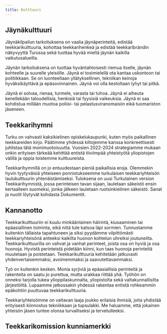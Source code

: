 ```yaml
---
title: Kulttuuri
---
```


## Jäynäkulttuuri

Jäynäkilpailun tarkoituksena on vaalia jäynäperinteitä, edistää teekkarikulttuuria, kohottaa teekkarihenkeä ja edistää teekkaribrändin näkyvyyttä Turussa sekä tuottaa hyvää mieltä jäynän kaikilla vaikutusalueilla.

Jäynän tarkoituksena on tuottaa hyväntahtoisesti riemua itselle, jäynän kohteelle ja suurelle yleisölle. Jäynä ei tosimielellä ota kantaa uskontoon tai politiikkaan. Se on luonteeltaan yllätyksellinen, tekniikan keinoja hyväksikäyttävä ja epäsovinnainen. Jäynä voi olla kestoltaan lyhyt tai pitkä.

Jäynä ei solvaa, rienaa, turmele, varasta tai tuhoa. Jäynä ei aiheuta kenellekään taloudellisia, henkisiä tai fyysisiä vaikeuksia. Jäynä ei saa kohdistua millään muotoa poliisi- tai pelastusviranomaisiin eikä tuomariston jäseneen.

## Teekkarihymni

Turku on vahvasti kaksikielinen opiskelukaupunki, kuten myös paikallinen teekkareiden kirjo. Päätimme yhdessä kiltojemme kanssa konkreettisesti juhlistaa tätä monimuotoisuutta. Vuosien 2022-2024 strategiamme mukaan onkin erityisen tärkeää kehittää entistä tiiviimpää yhteistyötä yliopistojen välillä ja oppia toistemme kulttuureista.

Teekkarihymnillä on jo entuudestaan pieniä paikallisia eroja. Olemmekin hyvin tyytyväisiä yhteiseen ponnistukseemme turkulaisen teekkariyhteisön laulukulttuurin yhtenäistämiseksi. Tuloksena on uusi Turkulainen version Teekkarihymnistä, jossa perinteisen tavan sijaan, lauletaan säkeistö ensin kertaalleen suomeksi, jonka jälkeen lauletaan ruotsinkielinen säkeistö. Sanat ja nuotit löytyvät kohdasta Dokumentit.

## Kannanotto

Teekkarikulttuuriin ei kuulu minkäänlainen häirintä, kiusaaminen tai epäasiallinen toiminta, eikä niitä tule katsoa läpi sormien. Tunnustamme kuitenkin tällaista tapahtuneen ja siksi pyydämme vilpittömästi teekkariyhteisönä anteeksi kaikilta huonon kohtelun uhreiksi joutuneilta. Teekkarikulttuurilla on vahvat ja vanhat perinteet, joista osa on hyviä ja osa huonoja. Hyvistä perinteistä pidetään kiinni, kun taas huonoja perinteitä muutetaan ja poistetaan. Teekkarikulttuuria kehitetään jatkuvasti yhdenvertaisemmaksi, avoimemmaksi ja saavutettavammaksi.

Työ on kuitenkin kesken. Monia syrjiviä ja epäasiallisia perinteitä ja rakenteita on saatu jo purettua, mutta urakkaa riittää yhä. Työhön on onneksi tarjolla tukea ylioppilaskunnalta, yliopistolta sekä valtakunnallisilta järjestöiltä. Lupaamme jatkossakin yhdessä rakentaa entistä rohkeammin epäkohtiin puuttuvaa teekkarikulttuuria.

Teekkariyhteisömme on valtavan laaja joukko erilaisia ihmisiä, joita yhdistää erityisesti kiinnostus tekniikkaan ja tupsulakki. Me haluamme, että jokainen yhteisön jäsen tuntee olonsa turvalliseksi ja tervetulleeksi.

## Teekkarikomission kunniamerkki